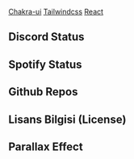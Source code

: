 [Chakra-ui](https://chakra-ui.com/)
[Tailwindcss](https://tailwindcss.com/)
[React](https://reactjs.org/)

## Discord Status

## Spotify Status

## Github Repos

## Lisans Bilgisi (License)

## Parallax Effect
